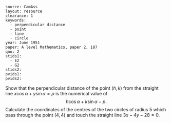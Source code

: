 ````
source: CamAss
layout: resource
clearance: 1
keywords: 
  - perpendicular distance
  - point
  - line
  - circle
year: June 1951
paper: A level Mathematics, paper 2, 187
qno: 2
stids1:
  - E2
  - G2
stids2:
pvids1:
pvids2:

````
Show that the perpendicular distance of the point $(h,k)$ from the straight line $x\cos\alpha+y\sin\alpha=p$ is the numerical value of $$h\cos\alpha+k\sin\alpha-p.$$  Calculate the coordinates of the centres of the two circles of radius $5$ which pass through the point $(4,4)$ and touch the straight line $3x-4y-28=0$.
